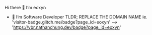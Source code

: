 Hi there 👋 I’m eoxyn
 - 👀 I’m Software Developer
TLDR; REPLACE THE DOMAIN NAME
ie. 'visitor-badge.glitch.me/badge?page_id=eoxyn' --> 'https://vbr.nathanchung.dev/badge?page_id=eoxyn'
